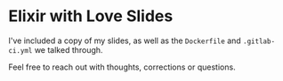 # Elixir with Love Slides

I've included a copy of my slides, as well as the `Dockerfile` and
`.gitlab-ci.yml` we talked through.

Feel free to reach out with thoughts, corrections or questions.

